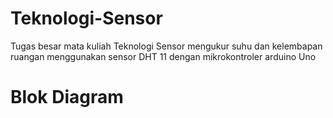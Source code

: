 # Teknologi-Sensor
Tugas besar mata kuliah Teknologi Sensor mengukur suhu dan kelembapan ruangan menggunakan sensor DHT 11 dengan mikrokontroler arduino Uno
# Blok Diagram 
